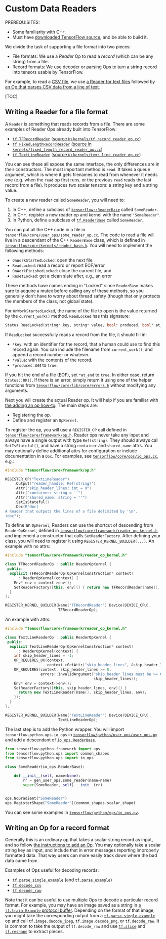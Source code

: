 # Custom Data Readers

PREREQUISITES:

*   Some familiarity with C++.
*   Must have
    [downloaded TensorFlow source](../../get_started/os_setup.md#installing-from-sources), and be
    able to build it.

We divide the task of supporting a file format into two pieces:

*   File formats: We use a *Reader* Op to read a *record* (which can be any
    string) from a file.
*   Record formats: We use decoder or parsing Ops to turn a string record
    into tensors usable by TensorFlow.

For example, to read a
[CSV file](https://en.wikipedia.org/wiki/Comma-separated_values), we use
[a Reader for text files](../../api_docs/python/io_ops.md#TextLineReader)
followed by
[an Op that parses CSV data from a line of text](../../api_docs/python/io_ops.md#decode_csv).

[TOC]

## Writing a Reader for a file format

A `Reader` is something that reads records from a file.  There are some examples
of Reader Ops already built into TensorFlow:

*   [`tf.TFRecordReader`](../../api_docs/python/io_ops.md#TFRecordReader)
    ([source in `kernels/tf_record_reader_op.cc`](https://www.tensorflow.org/code/tensorflow/core/kernels/tf_record_reader_op.cc))
*   [`tf.FixedLengthRecordReader`](../../api_docs/python/io_ops.md#FixedLengthRecordReader)
    ([source in `kernels/fixed_length_record_reader_op.cc`](https://www.tensorflow.org/code/tensorflow/core/kernels/fixed_length_record_reader_op.cc))
*   [`tf.TextLineReader`](../../api_docs/python/io_ops.md#TextLineReader)
    ([source in `kernels/text_line_reader_op.cc`](https://www.tensorflow.org/code/tensorflow/core/kernels/text_line_reader_op.cc))

You can see these all expose the same interface, the only differences
are in their constructors.  The most important method is `read`.
It takes a queue argument, which is where it gets filenames to
read from whenever it needs one (e.g. when the `read` op first runs, or
the previous `read` reads the last record from a file).  It produces
two scalar tensors: a string key and a string value.

To create a new reader called `SomeReader`, you will need to:

1.  In C++, define a subclass of
    [`tensorflow::ReaderBase`](https://www.tensorflow.org/code/tensorflow/core/kernels/reader_base.h)
    called `SomeReader`.
2.  In C++, register a new reader op and kernel with the name `"SomeReader"`.
3.  In Python, define a subclass of [`tf.ReaderBase`](https://www.tensorflow.org/code/tensorflow/python/ops/io_ops.py) called `SomeReader`.

You can put all the C++ code in a file in
`tensorflow/core/user_ops/some_reader_op.cc`.  The code to read a file will live
in a descendant of the C++ `ReaderBase` class, which is defined in
[`tensorflow/core/kernels/reader_base.h`](https://www.tensorflow.org/code/tensorflow/core/kernels/reader_base.h).
You will need to implement the following methods:

*   `OnWorkStartedLocked`: open the next file
*   `ReadLocked`: read a record or report EOF/error
*   `OnWorkFinishedLocked`: close the current file, and
*   `ResetLocked`: get a clean slate after, e.g., an error

These methods have names ending in "Locked" since `ReaderBase` makes sure
to acquire a mutex before calling any of these methods, so you generally don't
have to worry about thread safety (though that only protects the members of the
class, not global state).

For `OnWorkStartedLocked`, the name of the file to open is the value returned by
the `current_work()` method.  `ReadLocked` has this signature:

```c++
Status ReadLocked(string* key, string* value, bool* produced, bool* at_end)
```

If `ReadLocked` successfully reads a record from the file, it should fill in:

*   `*key`: with an identifier for the record, that a human could use to find
    this record again.  You can include the filename from `current_work()`,
    and append a record number or whatever.
*   `*value`: with the contents of the record.
*   `*produced`: set to `true`.

If you hit the end of a file (EOF), set `*at_end` to `true`.  In either case,
return `Status::OK()`.  If there is an error, simply return it using one of the
helper functions from
[`tensorflow/core/lib/core/errors.h`](https://www.tensorflow.org/code/tensorflow/core/lib/core/errors.h)
without modifying any arguments.

Next you will create the actual Reader op.  It will help if you are familiar
with [the adding an op how-to](../../how_tos/adding_an_op/index.md).  The main steps
are:

*   Registering the op.
*   Define and register an `OpKernel`.

To register the op, you will use a `REGISTER_OP` call defined in
[`tensorflow/core/framework/op.h`](https://www.tensorflow.org/code/tensorflow/core/framework/op.h).
Reader ops never take any input and always have a single output with type
`Ref(string)`.  They should always call `SetIsStateful()`, and have a string
`container` and `shared_name` attrs.  You may optionally define additional attrs
for configuration or include documentation in a `Doc`.  For examples, see
[`tensorflow/core/ops/io_ops.cc`](https://www.tensorflow.org/code/tensorflow/core/ops/io_ops.cc),
e.g.:

```c++
#include "tensorflow/core/framework/op.h"

REGISTER_OP("TextLineReader")
    .Output("reader_handle: Ref(string)")
    .Attr("skip_header_lines: int = 0")
    .Attr("container: string = ''")
    .Attr("shared_name: string = ''")
    .SetIsStateful()
    .Doc(R"doc(
A Reader that outputs the lines of a file delimited by '\n'.
)doc");
```

To define an `OpKernel`, Readers can use the shortcut of descending from
`ReaderOpKernel`, defined in
[`tensorflow/core/framework/reader_op_kernel.h`](https://www.tensorflow.org/code/tensorflow/core/framework/reader_op_kernel.h),
and implement a constructor that calls `SetReaderFactory`.  After defining
your class, you will need to register it using `REGISTER_KERNEL_BUILDER(...)`.
An example with no attrs:

```c++
#include "tensorflow/core/framework/reader_op_kernel.h"

class TFRecordReaderOp : public ReaderOpKernel {
 public:
  explicit TFRecordReaderOp(OpKernelConstruction* context)
      : ReaderOpKernel(context) {
    Env* env = context->env();
    SetReaderFactory([this, env]() { return new TFRecordReader(name(), env); });
  }
};

REGISTER_KERNEL_BUILDER(Name("TFRecordReader").Device(DEVICE_CPU),
                        TFRecordReaderOp);
```

An example with attrs:

```c++
#include "tensorflow/core/framework/reader_op_kernel.h"

class TextLineReaderOp : public ReaderOpKernel {
 public:
  explicit TextLineReaderOp(OpKernelConstruction* context)
      : ReaderOpKernel(context) {
    int skip_header_lines = -1;
    OP_REQUIRES_OK(context,
                   context->GetAttr("skip_header_lines", &skip_header_lines));
    OP_REQUIRES(context, skip_header_lines >= 0,
                errors::InvalidArgument("skip_header_lines must be >= 0 not ",
                                        skip_header_lines));
    Env* env = context->env();
    SetReaderFactory([this, skip_header_lines, env]() {
      return new TextLineReader(name(), skip_header_lines, env);
    });
  }
};

REGISTER_KERNEL_BUILDER(Name("TextLineReader").Device(DEVICE_CPU),
                        TextLineReaderOp);
```

The last step is to add the Python wrapper.  You will import
`tensorflow.python.ops.io_ops` in
[`tensorflow/python/user_ops/user_ops.py`](https://www.tensorflow.org/code/tensorflow/python/user_ops/user_ops.py)
and add a descendant of [`io_ops.ReaderBase`](https://www.tensorflow.org/code/tensorflow/python/ops/io_ops.py).

```python
from tensorflow.python.framework import ops
from tensorflow.python.ops import common_shapes
from tensorflow.python.ops import io_ops

class SomeReader(io_ops.ReaderBase):

    def __init__(self, name=None):
        rr = gen_user_ops.some_reader(name=name)
        super(SomeReader, self).__init__(rr)


ops.NoGradient("SomeReader")
ops.RegisterShape("SomeReader")(common_shapes.scalar_shape)
```

You can see some examples in
[`tensorflow/python/ops/io_ops.py`](https://www.tensorflow.org/code/tensorflow/python/ops/io_ops.py).

## Writing an Op for a record format

Generally this is an ordinary op that takes a scalar string record as input, and
so follow [the instructions to add an Op](../../how_tos/adding_an_op/index.md).  You may
optionally take a scalar string key as input, and include that in error messages
reporting improperly formatted data.  That way users can more easily track down
where the bad data came from.

Examples of Ops useful for decoding records:

*   [`tf.parse_single_example`](../../api_docs/python/io_ops.md#parse_single_example)
    (and
    [`tf.parse_example`](../../api_docs/python/io_ops.md#parse_example))
*   [`tf.decode_csv`](../../api_docs/python/io_ops.md#decode_csv)
*   [`tf.decode_raw`](../../api_docs/python/io_ops.md#decode_raw)

Note that it can be useful to use multiple Ops to decode a particular record
format.  For example, you may have an image saved as a string in
[a `tf.train.Example` protocol buffer](https://www.tensorflow.org/code/tensorflow/core/example/example.proto).
Depending on the format of that image, you might take the corresponding output
from a
[`tf.parse_single_example`](../../api_docs/python/io_ops.md#parse_single_example)
op and call [`tf.image.decode_jpeg`](../../api_docs/python/image.md#decode_jpeg),
[`tf.image.decode_png`](../../api_docs/python/image.md#decode_png), or
[`tf.decode_raw`](../../api_docs/python/io_ops.md#decode_raw).  It is common to
take the output of `tf.decode_raw` and use
[`tf.slice`](../../api_docs/python/array_ops.md#slice) and
[`tf.reshape`](../../api_docs/python/array_ops.md#reshape) to extract pieces.

